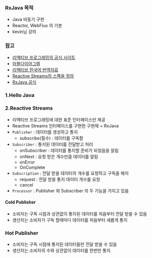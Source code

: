 ### RxJava 목적
- Java 비동기 구현
- Reactor, WebFlux 의 기본
- kevin님 강의


### 참고
- [리액티브 프로그래밍의 공식 사이트](https://rxmarbles.com/)
- [마블다이어그램](https://rxmarbles.com/)
- [리액티브 한국어 번역자료](https://gist.github.com/casamia918/93b8db69beb9ee06b92a96b2a234d48e)
- [ Reactive Streams의 스펙을 정의](https://github.com/reactive-streams/reactive-streams-jvm)
- [RxJava 공식](http://reactivex.io/RxJava/2.x/javadoc/)

### 1.Hello Java

### 2.Reactive Streams
- 리액티브 프로그래밍에 대한 표준 인터페이스만 제공
- Reactive Streams 인터페이스를 구현한 구현체 = RxJava
- `Publisher` : 데이터를 생성하고 통지
    - subscribe(필수) : 데이터를 구독함
- `Subscriber` : 통지된 데이터를 전달받고 처리
    - onSubscriber : 데이터를 통지할 준비가 되었음을 알림
    - onNext : 요청 받은 개수만큼 데이터를 알림
    - onError
    - OnComplete
- `Subscription` : 전달 받을 데이터의 개수를 요청하고 구독을 해지
    - request : 전달 받을 통지 데이터 개수를 요청
    - cancel
- `Processor` : Publisher 와 Subscriber 의 두 기능을 가지고 있음


#### Cold Publisher
- 소비자는 구독 시점과 상관없이 통지된 데이터를 처음부터 전달 받을 수 있음
- 생산자는 소비자가 구독 할때마다 데이터를 처음부터 새롭게 통지

### Hot Publisher
- 소비자는 구독 시점에 통지된 데이터들만 전달 받을 수 있음
- 생산자는 소비자의 수와 상관없이 데이터를 한번만 통지